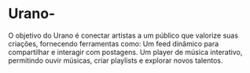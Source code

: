 # Urano-
O objetivo do Urano é conectar artistas a um público que valorize suas criações, fornecendo ferramentas como: Um feed dinâmico para compartilhar e interagir com postagens. Um player de música interativo, permitindo ouvir músicas, criar playlists e explorar novos talentos.
